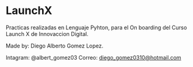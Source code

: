 # LaunchX

Practicas realizadas en Lenguaje Pyhton, para el On boarding del Curso Launch X de Innovaccion Digital.

Made by: Diego Alberto Gomez Lopez.

Intagram: @albert_gomez03
Correo: diego_gomez0310@hotmail.com

